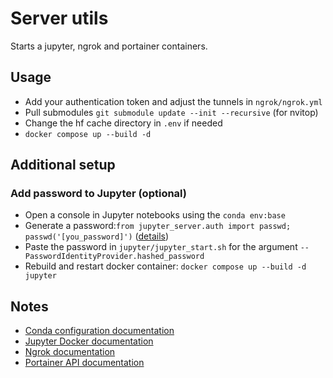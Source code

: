 # Server utils

Starts a jupyter, ngrok and portainer containers.

## Usage

* Add your authentication token and adjust the tunnels in `ngrok/ngrok.yml`
* Pull submodules `git submodule update --init --recursive` (for nvitop)
* Change the hf cache directory in `.env` if needed
* `docker compose up --build -d`

## Additional setup

### Add password to Jupyter (optional)

* Open a console in Jupyter notebooks using the `conda env:base`
* Generate a password:`from jupyter_server.auth import passwd; passwd('[you_password]')` ([details](https://jupyter-server.readthedocs.io/en/latest/operators/public-server.html#preparing-a-hashed-password))
* Paste the password in `jupyter/jupyter_start.sh` for the argument `--PasswordIdentityProvider.hashed_password`
* Rebuild and restart docker container: `docker compose up --build -d jupyter`

## Notes

* [Conda configuration documentation](https://docs.conda.io/projects/conda/en/latest/configuration.html)
* [Jupyter Docker documentation](https://jupyter-docker-stacks.readthedocs.io/en/latest/index.html)
* [Ngrok documentation](https://ngrok.com/docs/http/)
* [Portainer API documentation](https://docs.portainer.io/api/docs)